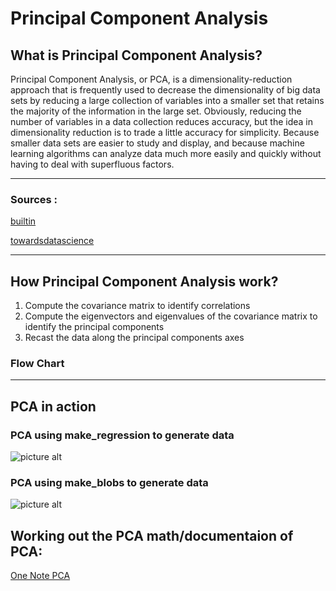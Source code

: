 # Principal Component Analysis

## What is Principal Component Analysis?
Principal Component Analysis, or PCA, is a dimensionality-reduction approach that is frequently used to decrease the dimensionality of big data sets by reducing a large collection of variables into a smaller set that retains the majority of the information in the large set. Obviously, reducing the number of variables in a data collection reduces accuracy, but the idea in dimensionality reduction is to trade a little accuracy for simplicity. Because smaller data sets are easier to study and display, and because machine learning algorithms can analyze data much more easily and quickly without having to deal with superfluous factors.

- - - - 
### Sources :
[builtin](https://builtin.com/data-science/step-step-explanation-principal-component-analysis)

[towardsdatascience](https://towardsdatascience.com/an-intuitive-guide-to-pca-1174055fc800)

- - - -
## How Principal Component Analysis work?
1. Compute the covariance matrix to identify correlations
2. Compute the eigenvectors and eigenvalues of the covariance matrix to identify the principal components
3. Recast the data along the principal components axes

### Flow Chart
<!-- ![picture alt](https://gyazo.com/2ccc1a24b8bc2fe51f6b19e9c780b834.png "Flow Chart") -->
- - - -
## PCA in action
### PCA using make_regression to generate data
![picture alt](https://i.gyazo.com/368c215a0898df65d57900cd84f43312.png)
### PCA using make_blobs to generate data
![picture alt](https://i.gyazo.com/782e3771225932ae11ac7bfb54a78949.png)

## Working out the PCA math/documentaion of PCA:
[One Note PCA](https://1drv.ms/u/s!Aqk7Y-sliEtmfWp7imDP9v1ULRk?e=gq8viN)
